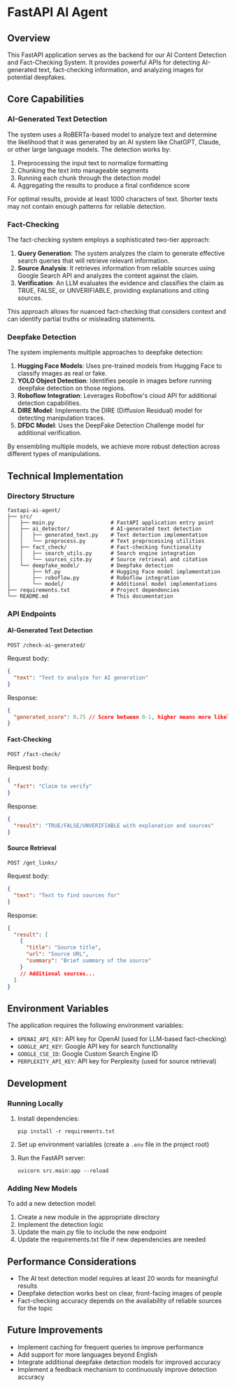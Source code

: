 # FastAPI AI Agent

## Overview

This FastAPI application serves as the backend for our AI Content Detection and Fact-Checking System. It provides powerful APIs for detecting AI-generated text, fact-checking information, and analyzing images for potential deepfakes.

## Core Capabilities

### AI-Generated Text Detection

The system uses a RoBERTa-based model to analyze text and determine the likelihood that it was generated by an AI system like ChatGPT, Claude, or other large language models. The detection works by:

1. Preprocessing the input text to normalize formatting
2. Chunking the text into manageable segments
3. Running each chunk through the detection model
4. Aggregating the results to produce a final confidence score

For optimal results, provide at least 1000 characters of text. Shorter texts may not contain enough patterns for reliable detection.

### Fact-Checking

The fact-checking system employs a sophisticated two-tier approach:

1. **Query Generation**: The system analyzes the claim to generate effective search queries that will retrieve relevant information.
2. **Source Analysis**: It retrieves information from reliable sources using Google Search API and analyzes the content against the claim.
3. **Verification**: An LLM evaluates the evidence and classifies the claim as TRUE, FALSE, or UNVERIFIABLE, providing explanations and citing sources.

This approach allows for nuanced fact-checking that considers context and can identify partial truths or misleading statements.

### Deepfake Detection

The system implements multiple approaches to deepfake detection:

1. **Hugging Face Models**: Uses pre-trained models from Hugging Face to classify images as real or fake.
2. **YOLO Object Detection**: Identifies people in images before running deepfake detection on those regions.
3. **Roboflow Integration**: Leverages Roboflow's cloud API for additional detection capabilities.
4. **DIRE Model**: Implements the DIRE (Diffusion Residual) model for detecting manipulation traces.
5. **DFDC Model**: Uses the DeepFake Detection Challenge model for additional verification.

By ensembling multiple models, we achieve more robust detection across different types of manipulations.

## Technical Implementation

### Directory Structure

```
fastapi-ai-agent/
├── src/
│   ├── main.py                  # FastAPI application entry point
│   ├── ai_detector/             # AI-generated text detection
│   │   ├── generated_text.py    # Text detection implementation
│   │   └── preprocess.py        # Text preprocessing utilities
│   ├── fact_check/              # Fact-checking functionality
│   │   ├── search_utils.py      # Search engine integration
│   │   └── sources_cite.py      # Source retrieval and citation
│   └── deepfake_model/          # Deepfake detection
│       ├── hf.py                # Hugging Face model implementation
│       ├── roboflow.py          # Roboflow integration
│       └── model/               # Additional model implementations
├── requirements.txt             # Project dependencies
└── README.md                    # This documentation
```

### API Endpoints

#### AI-Generated Text Detection

```
POST /check-ai-generated/
```

Request body:

```json
{
  "text": "Text to analyze for AI generation"
}
```

Response:

```json
{
  "generated_score": 0.75 // Score between 0-1, higher means more likely AI-generated
}
```

#### Fact-Checking

```
POST /fact-check/
```

Request body:

```json
{
  "fact": "Claim to verify"
}
```

Response:

```json
{
  "result": "TRUE/FALSE/UNVERIFIABLE with explanation and sources"
}
```

#### Source Retrieval

```
POST /get_links/
```

Request body:

```json
{
  "text": "Text to find sources for"
}
```

Response:

```json
{
  "result": [
    {
      "title": "Source title",
      "url": "Source URL",
      "summary": "Brief summary of the source"
    }
    // Additional sources...
  ]
}
```

## Environment Variables

The application requires the following environment variables:

- `OPENAI_API_KEY`: API key for OpenAI (used for LLM-based fact-checking)
- `GOOGLE_API_KEY`: Google API key for search functionality
- `GOOGLE_CSE_ID`: Google Custom Search Engine ID
- `PERPLEXITY_API_KEY`: API key for Perplexity (used for source retrieval)

## Development

### Running Locally

1. Install dependencies:

   ```
   pip install -r requirements.txt
   ```

2. Set up environment variables (create a `.env` file in the project root)

3. Run the FastAPI server:
   ```
   uvicorn src.main:app --reload
   ```

### Adding New Models

To add a new detection model:

1. Create a new module in the appropriate directory
2. Implement the detection logic
3. Update the main.py file to include the new endpoint
4. Update the requirements.txt file if new dependencies are needed

## Performance Considerations

- The AI text detection model requires at least 20 words for meaningful results
- Deepfake detection works best on clear, front-facing images of people
- Fact-checking accuracy depends on the availability of reliable sources for the topic

## Future Improvements

- Implement caching for frequent queries to improve performance
- Add support for more languages beyond English
- Integrate additional deepfake detection models for improved accuracy
- Implement a feedback mechanism to continuously improve detection accuracy

